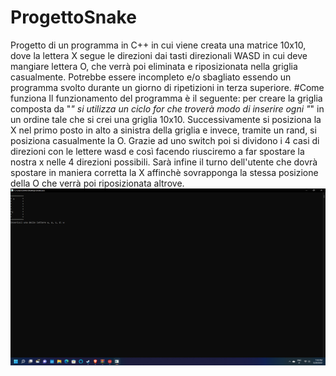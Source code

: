 # ProgettoSnake
Progetto di un programma in C++ in cui viene creata una matrice 10x10, dove la lettera X segue le direzioni dai tasti direzionali WASD in cui deve mangiare lettera O, che verrà poi eliminata e riposizionata nella griglia casualmente. Potrebbe essere incompleto e/o sbagliato essendo un programma svolto durante un giorno di ripetizioni in terza superiore. 
#Come funziona
Il funzionamento del programma è il seguente: per creare la griglia composta da "*" si utilizza un ciclo for che troverà modo di inserire ogni "*" in un ordine tale che si crei una griglia 10x10. Successivamente si posiziona la X nel primo posto in alto a sinistra della griglia e invece, tramite un rand, si posiziona casualmente la O. Grazie ad uno switch poi si dividono i 4 casi di direzioni con le lettere wasd e così facendo riusciremo a far spostare la nostra x nelle 4 direzioni possibili. Sarà infine il turno dell'utente che dovrà spostare in maniera corretta la X affinchè sovrapponga la stessa posizione della O che verrà poi riposizionata altrove.
![image.png](https://github.com/SunrayVision/Screenshot/blob/main/image.png?raw=true)
